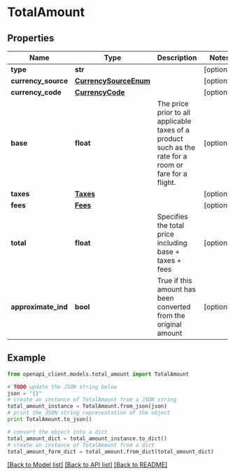 # TotalAmount


## Properties
Name | Type | Description | Notes
------------ | ------------- | ------------- | -------------
**type** | **str** |  | [optional] 
**currency_source** | [**CurrencySourceEnum**](CurrencySourceEnum.md) |  | [optional] 
**currency_code** | [**CurrencyCode**](CurrencyCode.md) |  | [optional] 
**base** | **float** | The price prior to all applicable taxes of a product such as the rate for a room or fare for a flight. | [optional] 
**taxes** | [**Taxes**](Taxes.md) |  | [optional] 
**fees** | [**Fees**](Fees.md) |  | [optional] 
**total** | **float** | Specifies the total price including base + taxes + fees | [optional] 
**approximate_ind** | **bool** | True if this amount has been converted from the original amount | [optional] 

## Example

```python
from openapi_client.models.total_amount import TotalAmount

# TODO update the JSON string below
json = "{}"
# create an instance of TotalAmount from a JSON string
total_amount_instance = TotalAmount.from_json(json)
# print the JSON string representation of the object
print TotalAmount.to_json()

# convert the object into a dict
total_amount_dict = total_amount_instance.to_dict()
# create an instance of TotalAmount from a dict
total_amount_form_dict = total_amount.from_dict(total_amount_dict)
```
[[Back to Model list]](../README.md#documentation-for-models) [[Back to API list]](../README.md#documentation-for-api-endpoints) [[Back to README]](../README.md)


